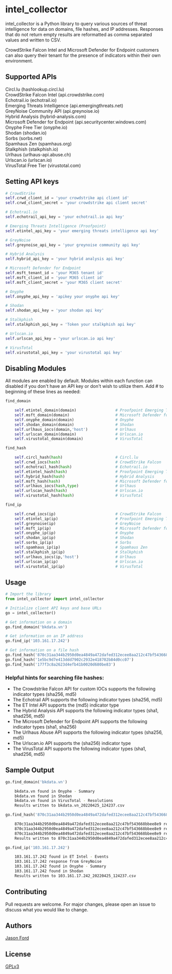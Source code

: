 # intel_collector

intel_collector is a Python library to query various sources of threat intelligence
for data on domains, file  hashes, and IP addresses. Responses that do not return
empty results are reformatted as comma separated values and written to CSV.

CrowdStrike Falcon Intel and Microsoft Defender for Endpoint customers can also query
their tenant for the presence of indicators within their own environment.

## Supported APIs

Circl.lu (hashlookup.circl.lu)
<br>CrowdStrike Falcon Intel (api.crowdstrike.com)
<br>Echotrail.io (echotrail.io)
<br>Emerging Threats Intelligence (api.emergingthreats.net)
<br>GreyNoise Community API (api.greynoise.io)
<br>Hybrid Analysis (hybrid-analysis.com)
<br>Microsoft Defender for Endpoint (api.securitycenter.windows.com)
<br>Onyphe Free Tier (onyphe.io)
<br>Shodan (shodan.io)
<br>Sorbs (sorbs.net)
<br>Spamhaus Zen (spamhaus.org)
<br>Stalkphish (stalkphish.io)
<br>Urlhaus (urlhaus-api.abuse.ch)
<br>Urlscan.io (urlscan.io)
<br>VirusTotal Free Tier (virustotal.com)

## Setting API keys

```python
# CrowdStrike
self.crwd_client_id = 'your crowdstrike api client id'
self.crwd_client_secret = 'your crowdstrike api client secret'

# Echotrail.io
self.echotrail_api_key = 'your echotrail.io api key'

# Emerging Threats Intelligence (Proofpoint)
self.etintel_api_key = 'your emerging threats intelligence api key'

# GreyNoise
self.greynoise_api_key = 'your greynoise community api key'

# Hybrid Analysis
self.hybrid_api_key = 'your hybrid analysis api key'

# Microsoft Defender for Endpoint
self.msft_tenant_id = 'your M365 tenant id'
self.msft_client_id = 'your M365 client id'
self.msft_client_secret = 'your M365 client secret'

# Onyphe
self.onyphe_api_key = 'apikey your onyphe api key'

# Shodan
self.shodan_api_key = 'your shodan api key'

# Stalkphish
self.stalkphish_api_key = 'Token your stalkphish api key'

# Urlscan.io
self.urlscan_api_key = 'your urlscan.io api key'

# VirusTotal
self.virustotal_api_key = 'your virustotal api key'
```

## Disabling Modules

All modules are enabled by default. Modules within each function can disabled if you don't have an API key or don't wish to utilize them. Add # to beginning of these lines as needed:    

```python
find_domain

    self.etintel_domain(domain)                 # Proofpoint Emerging Threats
    self.msft_domain(domain)                    # Microsoft Defender for Endpoint
    self.onyphe_domain(domain)                  # Onyphe
    self.shodan_domain(domain)                  # Shodan
    self.urlhaus_iocs(domain,'host')            # Urlhaus
    self.urlscan_domain(domain)                 # Urlscan.io
    self.virustotal_domain(domain)              # VirusTotal

find_hash

    self.circl_hash(hash)                       # Circl.lu
    self.crwd_iocs(hash)                        # CrowdStrike Falcon
    self.echotrail_hash(hash)                   # Echotrail.io
    self.etintel_hash(hash)                     # Proofpoint Emerging Threats
    self.hybrid_hash(hash)                      # Hybrid Analysis
    self.msft_hash(hash)                        # Microsoft Defender for Endpoint
    self.urlhaus_iocs(hash,type)                # Urlhaus
    self.urlscan_hash(hash)                     # Urlscan.io
    self.virustotal_hash(hash)                  # VirusTotal

find_ip

    self.crwd_iocs(ip)                          # CrowdStrike Falcon
    self.etintel_ip(ip)                         # Proofpoint Emerging Threats
    self.greynoise(ip)                          # GreyNoise
    self.msft_ip(ip)                            # Microsoft Defender for Endpoint
    self.onyphe_ip(ip)                          # Onyphe
    self.shodan_ip(ip)                          # Shodan
    self.sorbs_ip(ip)                           # Sorbs
    self.spamhaus_ip(ip)                        # Spamhaus Zen
    self.stalkphish_ip(ip)                      # Stalkphish
    self.urlhaus_iocs(ip,'host')                # Urlhaus
    self.urlscan_ip(ip)                         # Urlscan.io
    self.virustotal_ip(ip)                      # VirusTotal
```

## Usage
    
```python
# Import the library
from intel_collector import intel_collector

# Initialize client API keys and base URLs  
go = intel_collector()

# Get information on a domain
go.find_domain('bkdata.vn')

# Get information on an IP address
go.find_ip('103.161.17.242')

# Get information on a file hash
go.find_hash('870c31aa344b2950d0ea4849a472dafed312ecee8aa212c47bf543668bbee8e9')
go.find_hash('1e5bc9d7e413ddd7902c2932e418702b84d0cc07')
go.find_hash('177f3c8a2623d4efb41b0020d680be83')
```
### Helpful hints for searching file hashes:

- The Crowdstrike Falcon API for custom IOCs supports the following indicator types (sha256, md5)
- The Echotrail API supports the following indicator types (sha256, md5)
- The ET Intel API supports the (md5) indicator type
- The Hybrid Analysis API supports the following indicator types (sha1, shad256, md5)
- The Microsoft Defender for Endpoint API supports the following indicator types (sha1, sha256)
- The Urlhaus Abuse API supports the following indicator types (sha256, md5)
- The Urlscan.io API supports the (sha256) indicator type
- The VirusTotal API supports the following indicator types (sha1, shad256, md5)

## Sample Output
 ```python   
go.find_domain('bkdata.vn')
```
```bash
    bkdata.vn found in Onyphe - Summary
    bkdata.vn found in Shodan
    bkdata.vn found in VirusTotal - Resolutions
    Results written to bkdata.vn_20220425_124237.csv
```
```python
go.find_hash('870c31aa344b2950d0ea4849a472dafed312ecee8aa212c47bf543668bbee8e9')
```
```bash
    870c31aa344b2950d0ea4849a472dafed312ecee8aa212c47bf543668bbee8e9 response from Microsoft Defender - Global File Info
    870c31aa344b2950d0ea4849a472dafed312ecee8aa212c47bf543668bbee8e9 response from VirusTotal - File Report
    870c31aa344b2950d0ea4849a472dafed312ecee8aa212c47bf543668bbee8e9 response from VirusTotal - File Behavior Reports
    Results written to 870c31aa344b2950d0ea4849a472dafed312ecee8aa212c47bf543668bbee8e9_20220426_123337.csv
```
```python
go.find_ip('103.161.17.242')
```
```bash
    103.161.17.242 found in ET Intel - Events
    103.161.17.242 response from GreyNoise
    103.161.17.242 found in Onyphe - Summary
    103.161.17.242 found in Shodan
    Results written to 103.161.17.242_20220425_124237.csv
```
## Contributing
Pull requests are welcome. For major changes, please open an issue to discuss what you would like to change.

## Authors
[Jason Ford](https://twitter.com/JasonFord)

## License
[GPLv3](https://choosealicense.com/licenses/gpl-3.0/)